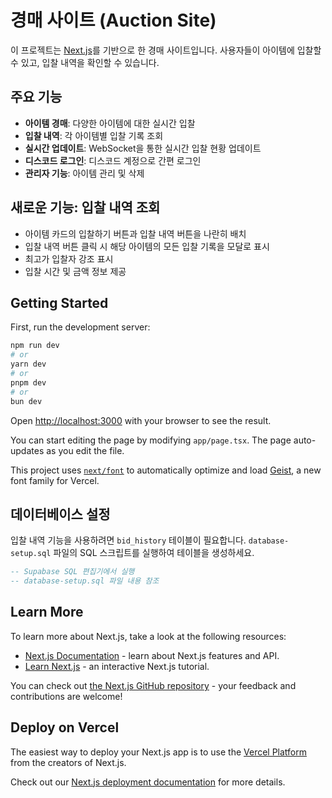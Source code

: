 # 경매 사이트 (Auction Site)

이 프로젝트는 [Next.js](https://nextjs.org)를 기반으로 한 경매 사이트입니다. 사용자들이 아이템에 입찰할 수 있고, 입찰 내역을 확인할 수 있습니다.

## 주요 기능

- **아이템 경매**: 다양한 아이템에 대한 실시간 입찰
- **입찰 내역**: 각 아이템별 입찰 기록 조회
- **실시간 업데이트**: WebSocket을 통한 실시간 입찰 현황 업데이트
- **디스코드 로그인**: 디스코드 계정으로 간편 로그인
- **관리자 기능**: 아이템 관리 및 삭제

## 새로운 기능: 입찰 내역 조회

- 아이템 카드의 입찰하기 버튼과 입찰 내역 버튼을 나란히 배치
- 입찰 내역 버튼 클릭 시 해당 아이템의 모든 입찰 기록을 모달로 표시
- 최고가 입찰자 강조 표시
- 입찰 시간 및 금액 정보 제공

## Getting Started

First, run the development server:

```bash
npm run dev
# or
yarn dev
# or
pnpm dev
# or
bun dev
```

Open [http://localhost:3000](http://localhost:3000) with your browser to see the result.

You can start editing the page by modifying `app/page.tsx`. The page auto-updates as you edit the file.

This project uses [`next/font`](https://nextjs.org/docs/app/building-your-application/optimizing/fonts) to automatically optimize and load [Geist](https://vercel.com/font), a new font family for Vercel.

## 데이터베이스 설정

입찰 내역 기능을 사용하려면 `bid_history` 테이블이 필요합니다. `database-setup.sql` 파일의 SQL 스크립트를 실행하여 테이블을 생성하세요.

```sql
-- Supabase SQL 편집기에서 실행
-- database-setup.sql 파일 내용 참조
```

## Learn More

To learn more about Next.js, take a look at the following resources:

- [Next.js Documentation](https://nextjs.org/docs) - learn about Next.js features and API.
- [Learn Next.js](https://nextjs.org/learn) - an interactive Next.js tutorial.

You can check out [the Next.js GitHub repository](https://github.com/vercel/next.js) - your feedback and contributions are welcome!

## Deploy on Vercel

The easiest way to deploy your Next.js app is to use the [Vercel Platform](https://vercel.com/new?utm_medium=default-template&filter=next.js&utm_source=create-next-app&utm_campaign=create-next-app-readme) from the creators of Next.js.

Check out our [Next.js deployment documentation](https://nextjs.org/docs/app/building-your-application/deploying) for more details.
